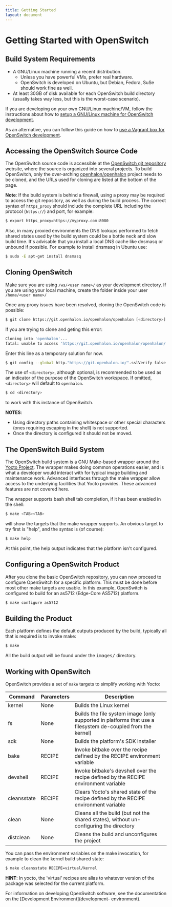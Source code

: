```yaml
---
title: Getting Started
layout: document
---
```

# Getting Started with OpenSwitch

## Build System Requirements

* A GNU/Linux machine running a recent distribution.
  * Unless you have powerful VMs, prefer real hardware.
  * OpenSwitch is developed on Ubuntu, but Debian, Fedora, SuSe should work fine as well.
* At least 30GB of disk available for each OpenSwitch build directory (usually takes way less, but this is the worst-case scenario).

If you are developing on your own GNU/Linux machine/VM, follow the instructions about how to [setup a GNU/Linux machine for OpenSwitch development](/develop/linux-setup).

As an alternative, you can follow this guide on how to [use a Vagrant box for OpenSwitch development](../vagrant-setup).

## Accessing the OpenSwitch Source Code

The OpenSwitch source code is accessible at the [OpenSwitch git repository](https://git.openhalon.io/) website, where the source is organized into several projects.  To build OpenSwitch, only the over-arching [openhalon/openhalon](https://git.openhalon.io/cgit/openhalon/openhalon) project needs to be cloned, and the URLs used for cloning are listed at the bottom of the page.

**Note**: If the build system is behind a firewall, using a proxy may be required to access the git repository, as well as during the build process. The correct syntax of `https_proxy` should include the complete URL including the protocol (`https://`) and port, for example:

````bash
$ export https_proxy=https://myproxy.com:8080
````

Also, in many proxied environments the DNS lookups performed to fetch shared states used by the build system could be a bottle neck and slow build time. It's advisable that you install a local DNS cache like dnsmasq or unbound if possible. For example to install dnsmasq in Ubuntu use:

````bash
$ sudo -E apt-get install dnsmasq
````

## Cloning OpenSwitch
Make sure you are using `/ws/<user name>/` as your development directory.
If you are using your local machine, create the folder inside your user `/home/<user name>/`

Once any proxy issues have been resolved, cloning the OpenSwitch code is possible:

````bash
$ git clone https://git.openhalon.io/openhalon/openhalon [<directory>]
````

If you are trying to clone and geting this error:

````bash
Cloning into 'openhalon'...
fatal: unable to access 'https://git.openhalon.io/openhalon/openhalon/': server certificate verification failed. CAfile: /etc/ssl/certs/ca-certificates.crt CRLfile: none
````

Enter this line as a temporary solution for now.
````bash
$ git config --global http."https://git.openhalon.io/".sslVerify false
````

The use of `<directory>`, although optional, is recommended to be used as an indicator of the purpose of the OpenSwitch workspace.  If omitted, `<directory>` will default to `openhalon`.

````bash
$ cd <directory>
````
to work with this instance of OpenSwitch.

**NOTES**:
* Using directory paths containing whitespace or other special characters (ones requiring escaping in the shell) is not supported.
* Once the directory is configured it should not be moved.

## The OpenSwitch Build System
The OpenSwitch build system is a GNU Make-based wrapper around the [Yocto Project](https://www.yoctoproject.org). The wrapper makes doing common operations easier, and is what a developer would interact with for typical image building and maintenance work.  Advanced interfaces through the make wrapper allow access to the underlying facilities that Yocto provides. These advanced features are not covered here.

The wrapper supports bash shell tab completion, if it has been enabled in the shell:

````bash
$ make <TAB><TAB>
````

will show the targets that the make wrapper supports. An obvious target to try first is "help", and the syntax is (of course):

````bash
$ make help
````

At this point, the help output indicates that the platform isn't configured.

## Configuring a OpenSwitch Product
After you clone the basic OpenSwitch repository, you can now proceed to configure OpenSwitch for a specific platform. This must be done before most other make targets are usable. In this example, OpenSwitch is configured to build for an as5712 (Edge-Core AS5712) platform.

````bash
$ make configure as5712
````

## Building the Product
Each platform defines the default outputs produced by the build, typically all that is required is to invoke make:

````bash
$ make
````

All the build output will be found under the <tt>images/</tt> directory.

## Working with OpenSwitch
OpenSwitch provides a set of `make` targets to simplify working with Yocto:

| Command | Parameters | Description              |
|---------|------------|--------------------------|
|kernel   | None       | Builds the Linux kernel  |
|fs       | None       | Builds the file system image (only supported in platforms that use a filesystem de-coupled from the kernel) |
|sdk      | None       | Builds the platform's SDK installer |
|bake     | RECIPE     | Invoke bitbake over the recipe defined by the RECIPE environment variable |
|devshell | RECIPE     | Invoke bitbake's devshell over the recipe defined by the RECIPE environment variable |
|cleansstate | RECIPE  | Clears Yocto's shared state of the recipe defined by the RECIPE environment variable |
|clean    | None       | Cleans all the build (but not the shared states), without un-configuring the directory |
|distclean|None        | Cleans the build and unconfigures the project |

You can pass the environment variables on the make invocation, for example to clean the kernel build shared state:

````bash
$ make cleansstate RECIPE=virtual/kernel
````

**HINT**: In yocto, the 'virtual' recipes are alias to whatever version of the package was selected for the current platform.

For information on developing OpenSwitch software, see the documentation on the [Development Environment](development- environment).
